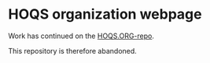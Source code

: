 # HOQS organization webpage

Work has continued on the [HOQS.ORG-repo](https://github.com/HOQS-Global/hoqs.org).

This repository is therefore abandoned.
